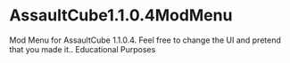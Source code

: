 # AssaultCube1.1.0.4ModMenu
Mod Menu for AssaultCube 1.1.0.4. Feel free to change the UI and pretend that you made it.. Educational Purposes
